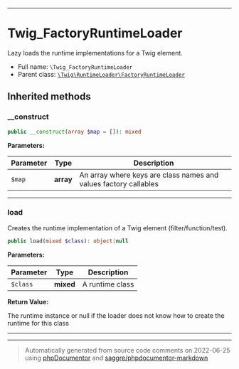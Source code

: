 ***

# Twig_FactoryRuntimeLoader

Lazy loads the runtime implementations for a Twig element.



* Full name: `\Twig_FactoryRuntimeLoader`
* Parent class: [`\Twig\RuntimeLoader\FactoryRuntimeLoader`](./Twig/RuntimeLoader/FactoryRuntimeLoader.md)






## Inherited methods


### __construct



```php
public __construct(array $map = []): mixed
```








**Parameters:**

| Parameter | Type | Description |
|-----------|------|-------------|
| `$map` | **array** | An array where keys are class names and values factory callables |




***

### load

Creates the runtime implementation of a Twig element (filter/function/test).

```php
public load(mixed $class): object|null
```








**Parameters:**

| Parameter | Type | Description |
|-----------|------|-------------|
| `$class` | **mixed** | A runtime class |


**Return Value:**

The runtime instance or null if the loader does not know how to create the runtime for this class



***


***
> Automatically generated from source code comments on 2022-06-25 using [phpDocumentor](http://www.phpdoc.org/) and [saggre/phpdocumentor-markdown](https://github.com/Saggre/phpDocumentor-markdown)
